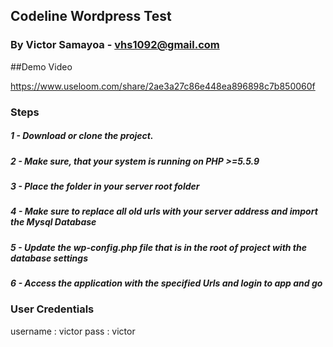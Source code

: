 ## Codeline Wordpress Test
### By Victor Samayoa - vhs1092@gmail.com

##Demo Video

https://www.useloom.com/share/2ae3a27c86e448ea896898c7b850060f

### Steps

##### 1 - Download or clone the project.
##### 2 - Make sure, that your system is running on PHP >=5.5.9
##### 3 - Place the folder in your server root folder
##### 4 - Make sure to replace all old urls with your server address and import the Mysql Database
##### 5 - Update the wp-config.php file that is in the root of project with the database settings
##### 6 - Access the application with the specified Urls and login to app and go

### User Credentials
username : victor
pass : victor